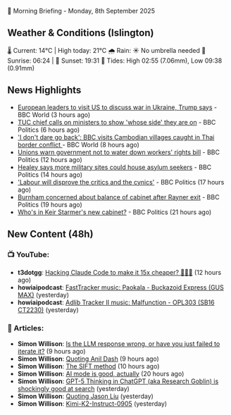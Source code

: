 🌅 Morning Briefing - Monday, 8th September 2025

## Weather & Conditions (Islington)

🌡️ Current: 14°C | High today: 21°C
🌧️ Rain: ☀️ No umbrella needed
🌅 Sunrise: 06:24 | 🌇 Sunset: 19:31
🌊 Tides: High 02:55 (7.06mm), Low 09:38 (0.91mm)

## News Highlights

- [European leaders to visit US to discuss war in Ukraine, Trump says](https://www.bbc.com/news/articles/cwyrx205dj2o?at_medium=RSS&at_campaign=rss) - BBC World (3 hours ago)
- [TUC chief calls on ministers to show 'whose side' they are on](https://www.bbc.com/news/articles/cge2j0rrwvjo?at_medium=RSS&at_campaign=rss) - BBC Politics (6 hours ago)
- ['I don't dare go back': BBC visits Cambodian villages caught in Thai border conflict ](https://www.bbc.com/news/articles/c059j8759rlo?at_medium=RSS&at_campaign=rss) - BBC World (8 hours ago)
- [Unions warn government not to water down workers' rights bill](https://www.bbc.com/news/articles/cq65l5epl3eo?at_medium=RSS&at_campaign=rss) - BBC Politics (12 hours ago)
- [Healey says more military sites could house asylum seekers](https://www.bbc.com/news/articles/c5yvxergw4xo?at_medium=RSS&at_campaign=rss) - BBC Politics (14 hours ago)
- ['Labour will disprove the critics and the cynics'](https://www.bbc.com/news/videos/c701414p6jjo?at_medium=RSS&at_campaign=rss) - BBC Politics (17 hours ago)
- [Burnham concerned about balance of cabinet after Rayner exit](https://www.bbc.com/news/articles/crkj46z4v84o?at_medium=RSS&at_campaign=rss) - BBC Politics (19 hours ago)
- [Who's in Keir Starmer's new cabinet?](https://www.bbc.com/news/articles/c0veg88g7jyo?at_medium=RSS&at_campaign=rss) - BBC Politics (21 hours ago)

## New Content (48h)
### 📺 YouTube:

- **t3dotgg**: [Hacking Claude Code to make it 15x cheaper? 👀👀👀](https://www.youtube.com/watch?v=8IBTqbFNI5U) (12 hours ago)
- **howiaipodcast**: [FastTracker music: Paokala - Buckazoid Express (GUS MAX)](https://www.youtube.com/watch?v=fAZVT0U4UXU) (yesterday)
- **howiaipodcast**: [Adlib Tracker II music: Malfunction - OPL303 (SB16 CT2230)](https://www.youtube.com/watch?v=e0fOAGk8oWA) (yesterday)

### 📝 Articles:

- **Simon Willison**: [Is the LLM response wrong, or have you just failed to iterate it?](https://simonwillison.net/2025/Sep/7/is-the-llm-response-wrong-or-have-you-just-failed-to-iterate-it/#atom-everything) (9 hours ago)
- **Simon Willison**: [Quoting Anil Dash](https://simonwillison.net/2025/Sep/7/anil-dash/#atom-everything) (9 hours ago)
- **Simon Willison**: [The SIFT method](https://simonwillison.net/2025/Sep/7/the-sift-method/#atom-everything) (10 hours ago)
- **Simon Willison**: [AI mode is good, actually](https://simonwillison.net/2025/Sep/7/ai-mode/#atom-everything) (20 hours ago)
- **Simon Willison**: [GPT-5 Thinking in ChatGPT (aka Research Goblin) is shockingly good at search](https://simonwillison.net/2025/Sep/6/research-goblin/#atom-everything) (yesterday)
- **Simon Willison**: [Quoting Jason Liu](https://simonwillison.net/2025/Sep/6/jason-liu/#atom-everything) (yesterday)
- **Simon Willison**: [Kimi-K2-Instruct-0905](https://simonwillison.net/2025/Sep/6/kimi-k2-instruct-0905/#atom-everything) (yesterday)
